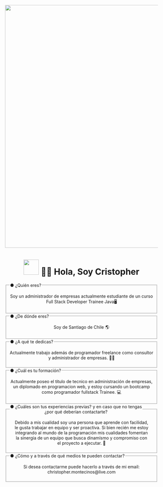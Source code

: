 <div id="header" align="center">
    <img decoding="async" src="https://i.postimg.cc/6qyVsmMV/Sin-t-tulo-1.jpg" width="800"/>
</div>
  <div align="center">
    <h1><img decoding="async" src=" https://cdn.pixabay.com/animation/2023/06/13/15/13/15-13-30-905_512.gif" width="50"/> 👋👾 Hola, Soy Cristopher</h1>
  <div>
 	          <fieldset>
                <legend>● ¿Quién eres?</legend>
                <p align="center">Soy un administrador de empresas actualmente estudiante de 						un curso <br> Full Stack Developer Trainee Java🖥</p>
            </fieldset>
  </div>

  <div>
		<fieldset>
                <legend>● ¿De dónde eres?</legend>
                <p align="center">Soy de Santiago de Chile 🌎</p>
        </fieldset>
  </div>

  <div>
		<fieldset>
             <legend>● ¿A qué te dedicas?</legend>
             <p align="center">Actualmente trabajo además de programador freelance como consultor <br>y administrador de empresas. 👨‍💻</p>
       </fieldset>
  </div>
  <div>
		<fieldset>
              <legend>● ¿Cuál es tu formación?</legend>
              <p align="center">Actualmente poseo el titulo de tecnico en administración de empresas, <br>un diplomado en programacion web, y estoy cursando un bootcamp <br>como programador fullstack Trainee. 💻</p>
        </fieldset>
  </div>
		<fieldset>
              <legend>● ¿Cuáles son tus experiencias previas? y en caso que no tengas <br>¿por qué deberían contactarte?</legend>
              <p align="center">Debido a mis cualidad soy una persona que aprende con facilidad, <br>le gusta trabajar en equipo y ser proactiva. Si bien recién me estoy <br>integrando al mundo de la programación mis cualidades fomentan <br>la sinergia de un equipo que busca dinamísmo y compromiso con <br>el proyecto a ejecutar. 👥</p>
        </fieldset>
  </div>
  <div>
		<fieldset>
                <legend>● ¿Cómo y a través de qué medios te pueden contactar?</legend>
                <p align="center">Si desea contactarme puede hacerlo a través de mi email: <br>christopher.montecinos@live.com</p>
        </fieldset>
  </div>
</div>


<!---
CrisFMR/CrisFMR is a ✨ special ✨ repository because its `README.md` (this file) appears on your GitHub profile.
You can click the Preview link to take a look at your changes.
--->

